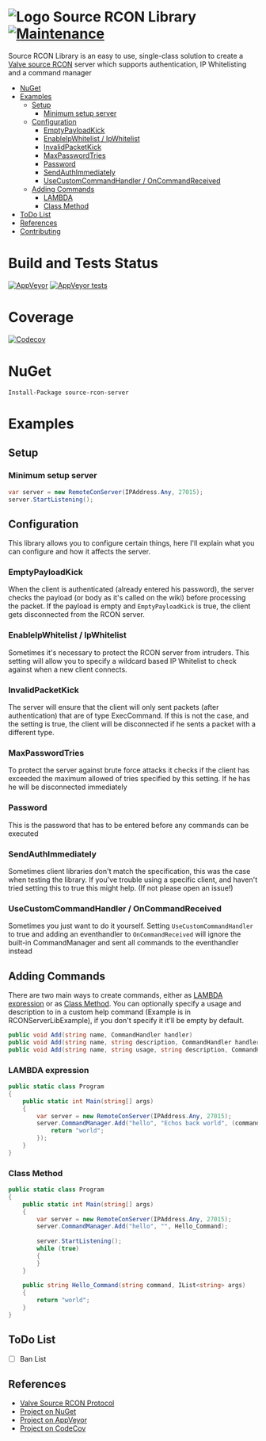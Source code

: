 # ![Logo](https://user-images.githubusercontent.com/20743379/35411973-0227102e-021b-11e8-9a1b-023e08c33c4e.png) Source RCON Library [![Maintenance](https://img.shields.io/maintenance/yes/2018.svg)]()

Source RCON Library is an easy to use, single-class solution to create a [Valve source RCON](https://developer.valvesoftware.com/wiki/Source_RCON_Protocol) server which supports authentication,
IP Whitelisting and a command manager

* [NuGet](#nuget)
* [Examples](#examples)
    * [Setup](#setup)
        * [Minimum setup server](#minimum-setup-server)
    * [Configuration](#configuration)
        * [EmptyPayloadKick](#emptypayloadkick)
        * [EnableIpWhitelist / IpWhitelist](#enableipwhitelist-/-ipwhitelist)
        * [InvalidPacketKick](#invalidpacketkick)
        * [MaxPasswordTries](#maxpasswordtries)
        * [Password](#password)
        * [SendAuthImmediately](#sendauthimmediately)
        * [UseCustomCommandHandler / OnCommandReceived](#usecustomcommandhandler-/-oncommandreceived)
    * [Adding Commands](#adding-commands)
        * [LAMBDA](#lambda-expression)
        * [Class Method](#class-method)
* [ToDo List](#todo-list)
* [References](#references)
* [Contributing](#contributing)

# Build and Tests Status

[![AppVeyor](https://img.shields.io/appveyor/ci/subtixx/source-rcon-library.svg?logo=appveyor)](https://ci.appveyor.com/project/Subtixx/source-rcon-library)
[![AppVeyor tests](https://img.shields.io/appveyor/tests/Subtixx/source-rcon-library.svg?logo=appveyor)](https://ci.appveyor.com/project/Subtixx/source-rcon-library)

# Coverage

[![Codecov](https://img.shields.io/codecov/c/github/subtixx/source-rcon-library.svg)](https://codecov.io/gh/Subtixx/source-rcon-library)

# NuGet
```
Install-Package source-rcon-server
```

# Examples

## Setup

### Minimum setup server
```csharp
var server = new RemoteConServer(IPAddress.Any, 27015);
server.StartListening();
```

## Configuration

This library allows you to configure certain things, here I'll explain what you can configure and
how it affects the server.

### EmptyPayloadKick

When the client is authenticated (already entered his password), the server checks the payload
(or body as it's called on the wiki) before processing the packet.
If the payload is empty and `EmptyPayloadKick` is true, the client gets disconnected from the RCON server.

### EnableIpWhitelist / IpWhitelist

Sometimes it's necessary to protect the RCON server from intruders. This setting will allow you to
specify a wildcard based IP Whitelist to check against when a new client connects.

### InvalidPacketKick

The server will ensure that the client will only sent packets (after authentication) that are of type
ExecCommand. If this is not the case, and the setting is true, the client will be disconnected if he
sents a packet with a different type. 

### MaxPasswordTries

To protect the server against brute force attacks it checks if the client has exceeded the maximum
allowed of tries specified by this setting. If he has he will be disconnected immediately

### Password

This is the password that has to be entered before any commands can be executed

### SendAuthImmediately

Sometimes client libraries don't match the specification, this was the case when testing the library.
If you've trouble using a specific client, and haven't tried setting this to true this might help.
(If not please open an issue!)

### UseCustomCommandHandler / OnCommandReceived

Sometimes you just want to do it yourself. Setting `UseCustomCommandHandler` to true and adding an eventhandler
to `OnCommandReceived` will ignore the built-in CommandManager and sent all commands to the eventhandler instead

## Adding Commands

There are two main ways to create commands, either as [LAMBDA expression](#lambda-expression)
or as [Class Method](#class-method). You can optionally specify a usage and description to in a custom
help command (Example is in RCONServerLibExample), if you don't specify it it'll be empty by default.

```csharp
public void Add(string name, CommandHandler handler)
public void Add(string name, string description, CommandHandler handler)
public void Add(string name, string usage, string description, CommandHandler handler)
```

### LAMBDA expression

```csharp
public static class Program
{
    public static int Main(string[] args)
    {
        var server = new RemoteConServer(IPAddress.Any, 27015);
        server.CommandManager.Add("hello", "Echos back world", (command, arguments) => {
            return "world";
        });
    }
}
```

### Class Method

```csharp
public static class Program
{
    public static int Main(string[] args)
    {
        var server = new RemoteConServer(IPAddress.Any, 27015);
        server.CommandManager.Add("hello", "", Hello_Command);
        
        server.StartListening();
        while (true)
        {
        }
    }
    
    public string Hello_Command(string command, IList<string> args)
    {
        return "world";
    }
}
```

## ToDo List

* [ ] Ban List

## References

* [Valve Source RCON Protocol](https://developer.valvesoftware.com/wiki/Source_RCON_Protocol)
* [Project on NuGet](https://www.nuget.org/packages/source-rcon-server)
* [Project on AppVeyor](https://ci.appveyor.com/project/Subtixx/source-rcon-library)
* [Project on CodeCov](https://codecov.io/gh/Subtixx/source-rcon-library)